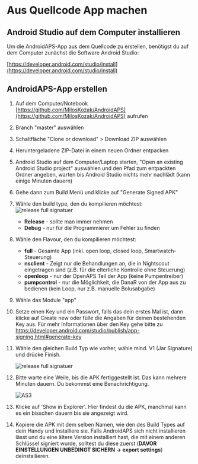 # Aus Quellcode App machen

## Android Studio auf dem Computer installieren

Um die AndroidAPS-App aus dem Quellcode zu erstellen, benötigst du auf dem Computer zunächst die Software Android Studio:

[https://developer.android.com/studio/install](https://developer.android.com/studio/install)

## AndroidAPS-App erstellen

1. Auf dem Computer/Notebook [https://github.com/MilosKozak/AndroidAPS](https://github.com/MilosKozak/AndroidAPS) aufrufen
2. Branch "master" auswählen
3. Schaltfläche "Clone or download" > Download ZIP auswählen
4. Heruntergeladene ZIP-Datei in einem neuen Ordner entpacken
5. Android Studio auf dem Computer/Laptop starten, "Open an existing Android Studio project" auswählen und den Pfad zum entpackten Ordner angeben, warten bis Android Studio nichts mehr nachlädt (kann einige Minuten dauern)
6. Gehe dann zum Build Menü und klicke auf "Generate Signed APK"
7. Wähle den build type, den du kompilieren möchtest:
![release full signatuer](https://user-images.githubusercontent.com/9692866/38299493-8838e38a-37fa-11e8-8c28-3fa6071e7a76.png)
    * **Release** - sollte man immer nehmen
    * **Debug** - nur für die Programmierer um Fehler zu finden
8. Wähle den Flavour, den du kompilieren möchtest:
    * **full** - Gesamte App (inkl. open loop, closed loop, Smartwatch-Steuerung)
    * **nsclient** - Zeigt nur die Behandlungen an, die in Nightscout eingetragen sind (z.B. für die elterliche Kontrolle ohne Steuerung)
    * **openloop** - nur der OpenAPS Teil der App (keine Pumpentreiber)
    * **pumpcontrol** - nur die Möglichkeit, die DanaR von der App aus zu bedienen (kein Loop, nur z.B. manuelle Bolusabgabe)
9. Wähle das Module "app"
10. Setze einen Key und ein Passwort, falls das dein erstes Mal ist, dann klicke auf Create new oder fülle die Angaben für deinen bestehenden Key aus.  Für mehr Informationen über den Key gehe bitte zu https://developer.android.com/studio/publish/app-signing.html#generate-key
11. Wähle den gleichen Build Typ wie vorher, wähle mind. V1 (Jar Signature) und drücke Finish.

    ![release full signatuer](https://user-images.githubusercontent.com/9692866/38299493-8838e38a-37fa-11e8-8c28-3fa6071e7a76.png)

12. Bitte warte eine Weile, bis die APK fertiggestellt ist. Das kann mehrere Minuten dauern. Du bekommst eine Benachrichtigung.

    ![AS3](https://github.com/MilosKozak/AndroidAPS/wiki/images/androidstudio3.png)

13. Klicke auf 'Show in Explorer'. Hier findest du die APK, manchmal kann es ein bisschen dauern bis sie angezeigt wird.
14. Kopiere die APK mit dem selben Namen, wie den des Build Types auf dein Handy und installiere sie. Falls AndroidAPS sich nicht installieren lässt und du eine ältere Version installiert hast, die mit einem anderen Schlüssel signiert wurde, solltest du diese zuerst (**DAVOR EINSTELLUNGEN UNBEDINGT SICHERN -> export settings**) deinstallieren.
